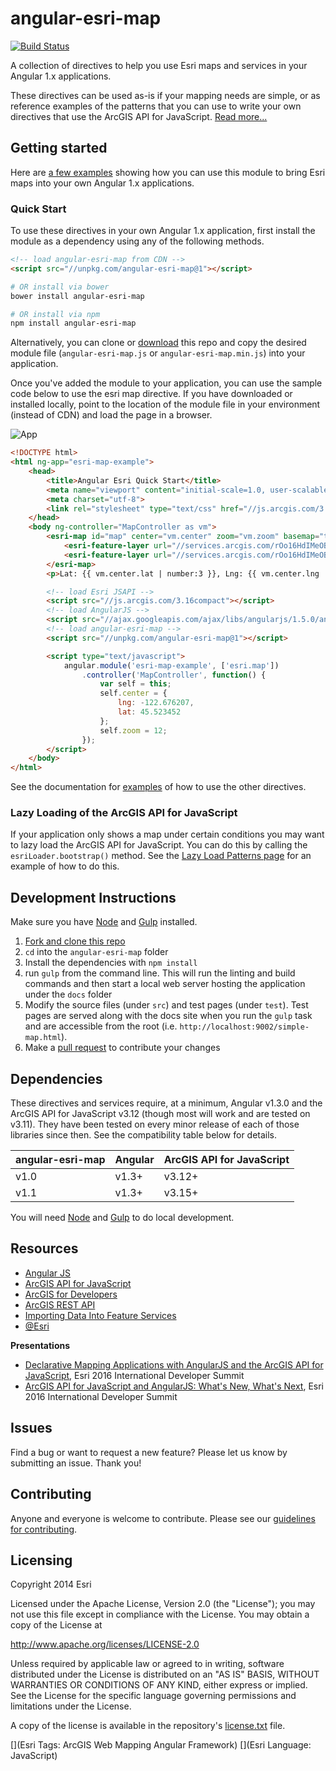 angular-esri-map
================

[![Build Status](https://travis-ci.org/Esri/angular-esri-map.svg?branch=master)](https://travis-ci.org/Esri/angular-esri-map)

A collection of directives to help you use Esri maps and services in your Angular 1.x applications.

These directives can be used as-is if your mapping needs are simple, or as reference examples of the patterns that you can use to write your own directives that use the ArcGIS API for JavaScript. [Read more...](https://arcgis.github.io/angular-esri-map-site-v1/#/patterns)

## Getting started
Here are [a few examples](https://arcgis.github.io/angular-esri-map-site-v1/) showing how you can use this module to bring Esri maps into your own Angular 1.x applications.

### Quick Start

To use these directives in your own Angular 1.x application, first install the module as a dependency using any of the following methods.
```html
<!-- load angular-esri-map from CDN -->
<script src="//unpkg.com/angular-esri-map@1"></script>
```
```bash
# OR install via bower
bower install angular-esri-map

# OR install via npm
npm install angular-esri-map
```
Alternatively, you can clone or [download](https://github.com/Esri/angular-esri-map/releases) this repo and copy the desired module file (`angular-esri-map.js` or `angular-esri-map.min.js`) into your application.

Once you've added the module to your application, you can use the sample code below to use the esri map directive.  If you have downloaded or installed locally, point to the location of the module file in your environment (instead of CDN) and load the page in a browser.

![App](angular-esri-map.png)

```html
<!DOCTYPE html>
<html ng-app="esri-map-example">
    <head>
        <title>Angular Esri Quick Start</title>
        <meta name="viewport" content="initial-scale=1.0, user-scalable=no">
        <meta charset="utf-8">
        <link rel="stylesheet" type="text/css" href="//js.arcgis.com/3.16/esri/css/esri.css">
    </head>
    <body ng-controller="MapController as vm">
        <esri-map id="map" center="vm.center" zoom="vm.zoom" basemap="topo">
            <esri-feature-layer url="//services.arcgis.com/rOo16HdIMeOBI4Mb/arcgis/rest/services/Heritage_Trees_Portland/FeatureServer/0"></esri-feature-layer>
            <esri-feature-layer url="//services.arcgis.com/rOo16HdIMeOBI4Mb/arcgis/rest/services/Portland_Parks/FeatureServer/0"></esri-feature-layer>
        </esri-map>
        <p>Lat: {{ vm.center.lat | number:3 }}, Lng: {{ vm.center.lng | number:3 }}, Zoom: {{ vm.zoom }}</p>

        <!-- load Esri JSAPI -->
        <script src="//js.arcgis.com/3.16compact"></script>
        <!-- load AngularJS -->
        <script src="//ajax.googleapis.com/ajax/libs/angularjs/1.5.0/angular.js"></script>
        <!-- load angular-esri-map -->
        <script src="//unpkg.com/angular-esri-map@1"></script>

        <script type="text/javascript">
            angular.module('esri-map-example', ['esri.map'])
                .controller('MapController', function() {
                    var self = this;
                    self.center = {
                        lng: -122.676207,
                        lat: 45.523452
                    };
                    self.zoom = 12;
                });
        </script>
    </body>
</html>
```

See the documentation for [examples](https://arcgis.github.io/angular-esri-map-site-v1/#/examples) of how to use the other directives.

### Lazy Loading of the ArcGIS API for JavaScript

If your application only shows a map under certain conditions you may want to lazy load the ArcGIS API for JavaScript. You can do this by calling the `esriLoader.bootstrap()` method. See the [Lazy Load Patterns page](https://arcgis.github.io/angular-esri-map-site-v1/#/patterns/lazy-load) for an example of how to do this.

## Development Instructions

Make sure you have [Node](http://nodejs.org/) and  [Gulp](https://github.com/gulpjs/gulp/blob/master/docs/getting-started.md#getting-started) installed.

1. [Fork and clone this repo](https://help.github.com/articles/fork-a-repo)
2. `cd` into the `angular-esri-map` folder
3. Install the dependencies with `npm install`
4. run `gulp` from the command line. This will run the linting and build commands and then start a local web server hosting the application under the `docs` folder
5. Modify the source files (under `src`) and test pages (under `test`). Test pages are served along with the docs site when you run the `gulp` task and are accessible from the root (i.e. `http://localhost:9002/simple-map.html`).
6. Make a [pull request](https://help.github.com/articles/creating-a-pull-request) to contribute your changes

## Dependencies

These directives and services require, at a minimum, Angular v1.3.0 and the ArcGIS API for JavaScript v3.12 (though most will work and are tested on v3.11). They have been tested on every minor release of each of those libraries since then. See the compatibility table below for details.

angular-esri-map | Angular | ArcGIS API for JavaScript
--- | --- | ---
v1.0 | v1.3+ | v3.12+
v1.1 | v1.3+ | v3.15+

You will need [Node](http://nodejs.org/) and [Gulp](https://github.com/gulpjs/gulp/blob/master/docs/getting-started.md#getting-started) to do local development.

## Resources

* [Angular JS](https://angularjs.org/)
* [ArcGIS API for JavaScript](//js.arcgis.com)
* [ArcGIS for Developers](http://developers.arcgis.com)
* [ArcGIS REST API](http://resources.arcgis.com/en/help/arcgis-rest-api/)
* [Importing Data Into Feature Services](https://developers.arcgis.com/tools/csv-to-feature-service/)
* [@Esri](http://twitter.com/esri)

**Presentations**
* [Declarative Mapping Applications with AngularJS and the ArcGIS API for JavaScript](http://proceedings.esri.com/library/userconf/devsummit16/papers/dev_int_193.pdf), Esri 2016 International Developer Summit
* [ArcGIS API for JavaScript and AngularJS: What's New, What's Next](http://jwasilgeo.github.io/esri-jsapi-and-angular-whats-next-dev-summit-2016), Esri 2016 International Developer Summit

## Issues

Find a bug or want to request a new feature?  Please let us know by submitting an issue.  Thank you!

## Contributing

Anyone and everyone is welcome to contribute. Please see our [guidelines for contributing](https://github.com/Esri/angular-esri-map/blob/master/CONTRIBUTING.md).

## Licensing
Copyright 2014 Esri

Licensed under the Apache License, Version 2.0 (the "License");
you may not use this file except in compliance with the License.
You may obtain a copy of the License at

   http://www.apache.org/licenses/LICENSE-2.0

Unless required by applicable law or agreed to in writing, software
distributed under the License is distributed on an "AS IS" BASIS,
WITHOUT WARRANTIES OR CONDITIONS OF ANY KIND, either express or implied.
See the License for the specific language governing permissions and
limitations under the License.

A copy of the license is available in the repository's [license.txt](https://raw.github.com/Esri/angular-esri-map/master/LICENSE) file.

[](Esri Tags: ArcGIS Web Mapping Angular Framework)
[](Esri Language: JavaScript)
